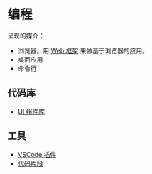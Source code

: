 # 编程
呈现的媒介：
* 浏览器。用 [Web 框架](./web/framework/full-stack/readme.md) 来做基于浏览器的应用。
* 桌面应用
* 命令行

## 代码库
* [UI 组件库](./web/libs/ui/readme.md)

## 工具
* [VSCode 插件](./ide/vscode/plugins/readme.md)
* [代码片段](./web/snippents/readme.md)
